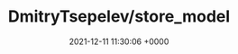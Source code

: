 ---
title: "DmitryTsepelev/store_model"
link: "https://github.com/DmitryTsepelev/store_model"
date: "2021-12-11 11:30:06 +0000"
description: "Work with JSON-backed attributes as ActiveRecord-ish models"
category: "github"
---
